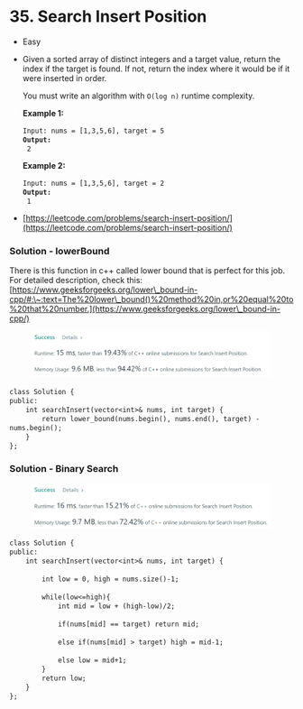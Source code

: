 # 35. Search Insert Position

* Easy
*   Given a sorted array of distinct integers and a target value, return the index if the target is found. If not, return the index where it would be if it were inserted in order.

    You must write an algorithm with `O(log n)` runtime complexity.

    &#x20;

    **Example 1:**

    <pre><code>Input: nums = [1,3,5,6], target = 5
    <strong>Output:
    </strong> 2</code></pre>

    **Example 2:**

    <pre><code>Input: nums = [1,3,5,6], target = 2
    <strong>Output:
    </strong> 1</code></pre>
* [https://leetcode.com/problems/search-insert-position/](https://leetcode.com/problems/search-insert-position/)

### Solution - lowerBound

There is this function in c++ called lower bound that is perfect for this job. For detailed description, check this: [https://www.geeksforgeeks.org/lower\_bound-in-cpp/#:\~:text=The%20lower\_bound()%20method%20in,or%20equal%20to%20that%20number.](https://www.geeksforgeeks.org/lower\_bound-in-cpp/)

<figure><img src="../.gitbook/assets/image (96).png" alt=""><figcaption></figcaption></figure>

```
class Solution {
public:
    int searchInsert(vector<int>& nums, int target) {
        return lower_bound(nums.begin(), nums.end(), target) - nums.begin();
    }
};
```

### Solution - Binary Search

<figure><img src="../.gitbook/assets/image (2) (5).png" alt=""><figcaption></figcaption></figure>

```
class Solution {
public:
    int searchInsert(vector<int>& nums, int target) {
     
        int low = 0, high = nums.size()-1;
        
        while(low<=high){
            int mid = low + (high-low)/2;
            
            if(nums[mid] == target) return mid;
            
            else if(nums[mid] > target) high = mid-1;
            
            else low = mid+1;
        }
        return low;
    }
};    
```
